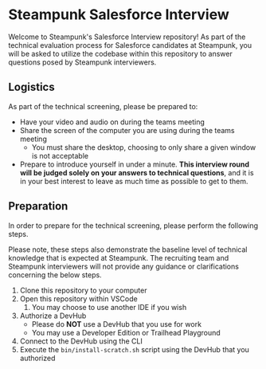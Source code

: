 # Steampunk Salesforce Interview

Welcome to Steampunk's Salesforce Interview repository! As part of the technical evaluation process for Salesforce candidates at Steampunk, you will be asked to utilize the codebase within this repository to answer questions posed by Steampunk interviewers.

## Logistics

As part of the technical screening, please be prepared to:

- Have your video and audio on during the teams meeting
- Share the screen of the computer you are using during the teams meeting
  - You must share the desktop, choosing to only share a given window is not acceptable
- Prepare to introduce yourself in under a minute. **This interview round will be judged solely on your answers to technical questions**, and it is in your best interest to leave as much time as possible to get to them.

## Preparation

In order to prepare for the technical screening, please perform the following steps.

Please note, these steps also demonstrate the baseline level of technical knowledge that is expected at Steampunk. The recruiting team and Steampunk interviewers will not provide any guidance or clarifications concerning the below steps.

1. Clone this repository to your computer
2. Open this repository within VSCode
   1. You may choose to use another IDE if you wish
3. Authorize a DevHub
   - Please do **NOT** use a DevHub that you use for work
   - You may use a Developer Edition or Trailhead Playground
5. Connect to the DevHub using the CLI
6. Execute the `bin/install-scratch.sh` script using the DevHub that you authorized
